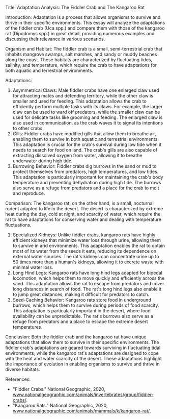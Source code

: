 Title: Adaptation Analysis: The Fiddler Crab and The Kangaroo Rat

Introduction:
Adaptation is a process that allows organisms to survive and thrive in their specific environments. This essay will analyze the adaptations of the fiddler crab (Uca spp.) and compare them with those of the kangaroo rat (Dipodomys spp.) in great detail, providing numerous examples and discussing their relevance in various scenarios.

Organism and Habitat:
The fiddler crab is a small, semi-terrestrial crab that inhabits mangrove swamps, salt marshes, and sandy or muddy beaches along the coast. These habitats are characterized by fluctuating tides, salinity, and temperature, which require the crab to have adaptations for both aquatic and terrestrial environments.

Adaptations:
1. Asymmetrical Claws: Male fiddler crabs have one enlarged claw used for attracting mates and defending territory, while the other claw is smaller and used for feeding. This adaptation allows the crab to efficiently perform multiple tasks with its claws. For example, the larger claw can be used to ward off predators, while the smaller claw can be used for delicate tasks like grooming and feeding. The enlarged claw is also used in communication, as the crab waves it to signal its intentions to other crabs.
2. Gills: Fiddler crabs have modified gills that allow them to breathe air, enabling them to survive in both aquatic and terrestrial environments. This adaptation is crucial for the crab's survival during low tide when it needs to search for food on land. The crab's gills are also capable of extracting dissolved oxygen from water, allowing it to breathe underwater during high tide.
3. Burrowing Behavior: Fiddler crabs dig burrows in the sand or mud to protect themselves from predators, high temperatures, and low tides. This adaptation is particularly important for maintaining the crab's body temperature and preventing dehydration during high tide. The burrows also serve as a refuge from predators and a place for the crab to molt and reproduce.

Comparison:
The kangaroo rat, on the other hand, is a small, nocturnal rodent adapted to life in the desert. The desert is characterized by extreme heat during the day, cold at night, and scarcity of water, which require the rat to have adaptations for conserving water and dealing with temperature fluctuations.

1. Specialized Kidneys: Unlike fiddler crabs, kangaroo rats have highly efficient kidneys that minimize water loss through urine, allowing them to survive in arid environments. This adaptation enables the rat to obtain most of its water from the seeds it eats, reducing its dependence on external water sources. The rat's kidneys can concentrate urine up to 50 times more than a human's kidneys, allowing it to excrete waste with minimal water loss.
2. Long Hind Legs: Kangaroo rats have long hind legs adapted for bipedal locomotion, which helps them to move quickly and efficiently across the sand. This adaptation allows the rat to escape from predators and cover long distances in search of food. The rat's long hind legs also enable it to jump great distances, making it difficult for predators to catch.
3. Seed-Caching Behavior: Kangaroo rats store food in underground burrows, which helps them to survive during periods of food scarcity. This adaptation is particularly important in the desert, where food availability can be unpredictable. The rat's burrows also serve as a refuge from predators and a place to escape the extreme desert temperatures.

Conclusion:
Both the fiddler crab and the kangaroo rat have unique adaptations that allow them to survive in their specific environments. The fiddler crab's adaptations are geared towards surviving in fluctuating tidal environments, while the kangaroo rat's adaptations are designed to cope with the heat and water scarcity of the desert. These adaptations highlight the importance of evolution in enabling organisms to survive and thrive in diverse habitats.

References:
- "Fiddler Crabs." National Geographic, 2020, www.nationalgeographic.com/animals/invertebrates/group/fiddler-crabs/.
- "Kangaroo Rats." National Geographic, 2020, www.nationalgeographic.com/animals/mammals/k/kangaroo-rat/.